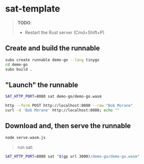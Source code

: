# sat-template

> **TODO**:
> - Restart the Rust server (Cmd+Shift+P)

## Create and build the runnable

```bash
subo create runnable demo-go --lang tinygo
cd demo-go
subo build .
```

## "Launch" the runnable

```bash
SAT_HTTP_PORT=8080 sat demo-go/demo-go.wasm 
```

```bash
http --form POST http://localhost:8080 --raw "Bob Morane"
curl -d 'Bob Morane' http://localhost:8080; echo ""
```

## Download and, then serve the runnable

```bash
node serve.wasm.js 
```

> run sat:
```bash
SAT_HTTP_PORT=8080 sat "$(gp url 3000)/demo-go/demo-go.wasm"
```

